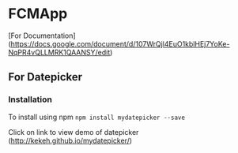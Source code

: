 # FCMApp

[For Documentation] (https://docs.google.com/document/d/107WrQjl4EuO1kblHEj7YoKe-NqPR4vQLLMRK1QAANSY/edit)

## For Datepicker

### Installation
To install using npm
`npm install mydatepicker --save`


Click on link to view demo of datepicker (http://kekeh.github.io/mydatepicker/)